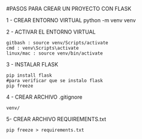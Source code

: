 #PASOS PARA CREAR UN PROYECTO CON FLASK

1 - CREAR ENTORNO VIRTUAL
     python  -m venv venv

2 - ACTIVAR EL ENTORNO VIRTUAL

    gitbash : source venv/Scripts/activate
    cmd : venv\Scripts\activate
    linux/mac : source venv/bin/activate

3 - INSTALAR FLASK

    pip install flask
    #para verificar que se instalo flask
    pip freeze

4 - CREAR ARCHIVO .gitignore

    venv/

5- CREAR ARCHIVO REQUIREMENTS.txt

    pip freeze > requirements.txt